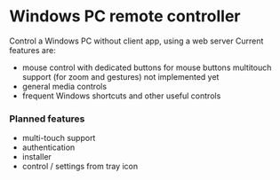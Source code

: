# Windows PC remote controller
Control a Windows PC without client app, using a web server
Current features are:

- mouse control with dedicated buttons for mouse buttons
multitouch support (for zoom and gestures) not implemented yet
- general media controls
- frequent Windows shortcuts and other useful controls


### Planned features
- multi-touch support
- authentication
- installer
- control / settings from tray icon


